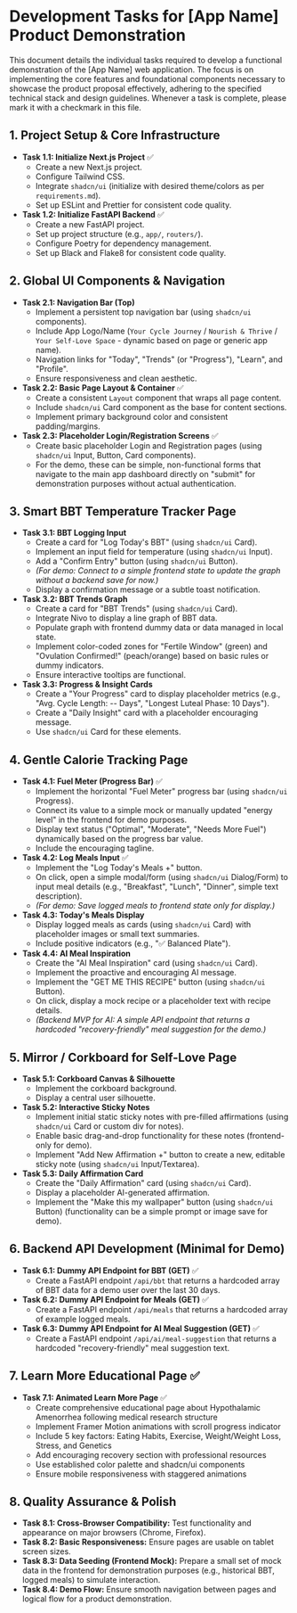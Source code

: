 # Development Tasks for [App Name] Product Demonstration

This document details the individual tasks required to develop a functional demonstration of the [App Name] web application. The focus is on implementing the core features and foundational components necessary to showcase the product proposal effectively, adhering to the specified technical stack and design guidelines. Whenever a task is complete, please mark it with a checkmark in this file. 

## 1. Project Setup & Core Infrastructure

* **Task 1.1: Initialize Next.js Project** ✅
    * Create a new Next.js project.
    * Configure Tailwind CSS.
    * Integrate `shadcn/ui` (initialize with desired theme/colors as per `requirements.md`).
    * Set up ESLint and Prettier for consistent code quality.
* **Task 1.2: Initialize FastAPI Backend** ✅
    * Create a new FastAPI project.
    * Set up project structure (e.g., `app/`, `routers/`).
    * Configure Poetry for dependency management.
    * Set up Black and Flake8 for consistent code quality.

## 2. Global UI Components & Navigation

* **Task 2.1: Navigation Bar (Top)**
    * Implement a persistent top navigation bar (using `shadcn/ui` components).
    * Include App Logo/Name (`Your Cycle Journey` / `Nourish & Thrive` / `Your Self-Love Space` - dynamic based on page or generic app name).
    * Navigation links for "Today", "Trends" (or "Progress"), "Learn", and "Profile".
    * Ensure responsiveness and clean aesthetic.
* **Task 2.2: Basic Page Layout & Container** ✅
    * Create a consistent `Layout` component that wraps all page content.
    * Include `shadcn/ui` Card component as the base for content sections.
    * Implement primary background color and consistent padding/margins.
* **Task 2.3: Placeholder Login/Registration Screens** ✅
    * Create basic placeholder Login and Registration pages (using `shadcn/ui` Input, Button, Card components).
    * For the demo, these can be simple, non-functional forms that navigate to the main app dashboard directly on "submit" for demonstration purposes without actual authentication.

## 3. Smart BBT Temperature Tracker Page

* **Task 3.1: BBT Logging Input**
    * Create a card for "Log Today's BBT" (using `shadcn/ui` Card).
    * Implement an input field for temperature (using `shadcn/ui` Input).
    * Add a "Confirm Entry" button (using `shadcn/ui` Button).
    * *(For demo: Connect to a simple frontend state to update the graph without a backend save for now.)*
    * Display a confirmation message or a subtle toast notification.
* **Task 3.2: BBT Trends Graph**
    * Create a card for "BBT Trends" (using `shadcn/ui` Card).
    * Integrate Nivo to display a line graph of BBT data.
    * Populate graph with frontend dummy data or data managed in local state.
    * Implement color-coded zones for "Fertile Window" (green) and "Ovulation Confirmed!" (peach/orange) based on basic rules or dummy indicators.
    * Ensure interactive tooltips are functional.
* **Task 3.3: Progress & Insight Cards**
    * Create a "Your Progress" card to display placeholder metrics (e.g., "Avg. Cycle Length: -- Days", "Longest Luteal Phase: 10 Days").
    * Create a "Daily Insight" card with a placeholder encouraging message.
    * Use `shadcn/ui` Card for these elements.

## 4. Gentle Calorie Tracking Page

* **Task 4.1: Fuel Meter (Progress Bar)** ✅
    * Implement the horizontal "Fuel Meter" progress bar (using `shadcn/ui` Progress).
    * Connect its value to a simple mock or manually updated "energy level" in the frontend for demo purposes.
    * Display text status ("Optimal", "Moderate", "Needs More Fuel") dynamically based on the progress bar value.
    * Include the encouraging tagline.
* **Task 4.2: Log Meals Input** ✅
    * Implement the "Log Today's Meals +" button.
    * On click, open a simple modal/form (using `shadcn/ui` Dialog/Form) to input meal details (e.g., "Breakfast", "Lunch", "Dinner", simple text description).
    * *(For demo: Save logged meals to frontend state only for display.)*
* **Task 4.3: Today's Meals Display**
    * Display logged meals as cards (using `shadcn/ui` Card) with placeholder images or small text summaries.
    * Include positive indicators (e.g., "✅ Balanced Plate").
* **Task 4.4: AI Meal Inspiration**
    * Create the "AI Meal Inspiration" card (using `shadcn/ui` Card).
    * Implement the proactive and encouraging AI message.
    * Implement the "GET ME THIS RECIPE" button (using `shadcn/ui` Button).
    * On click, display a mock recipe or a placeholder text with recipe details.
    * *(Backend MVP for AI: A simple API endpoint that returns a hardcoded "recovery-friendly" meal suggestion for the demo.)*

## 5. Mirror / Corkboard for Self-Love Page

* **Task 5.1: Corkboard Canvas & Silhouette**
    * Implement the corkboard background.
    * Display a central user silhouette.
* **Task 5.2: Interactive Sticky Notes**
    * Implement initial static sticky notes with pre-filled affirmations (using `shadcn/ui` Card or custom div for notes).
    * Enable basic drag-and-drop functionality for these notes (frontend-only for demo).
    * Implement "Add New Affirmation +" button to create a new, editable sticky note (using `shadcn/ui` Input/Textarea).
* **Task 5.3: Daily Affirmation Card**
    * Create the "Daily Affirmation" card (using `shadcn/ui` Card).
    * Display a placeholder AI-generated affirmation.
    * Implement the "Make this my wallpaper" button (using `shadcn/ui` Button) (functionality can be a simple prompt or image save for demo).

## 6. Backend API Development (Minimal for Demo)

* **Task 6.1: Dummy API Endpoint for BBT (GET)** ✅
    * Create a FastAPI endpoint `/api/bbt` that returns a hardcoded array of BBT data for a demo user over the last 30 days.
* **Task 6.2: Dummy API Endpoint for Meals (GET)** ✅
    * Create a FastAPI endpoint `/api/meals` that returns a hardcoded array of example logged meals.
* **Task 6.3: Dummy API Endpoint for AI Meal Suggestion (GET)** ✅
    * Create a FastAPI endpoint `/api/ai/meal-suggestion` that returns a hardcoded "recovery-friendly" meal suggestion text.

## 7. Learn More Educational Page ✅

* **Task 7.1: Animated Learn More Page** ✅
    * Create comprehensive educational page about Hypothalamic Amenorrhea following medical research structure
    * Implement Framer Motion animations with scroll progress indicator
    * Include 5 key factors: Eating Habits, Exercise, Weight/Weight Loss, Stress, and Genetics
    * Add encouraging recovery section with professional resources
    * Use established color palette and shadcn/ui components
    * Ensure mobile responsiveness with staggered animations

## 8. Quality Assurance & Polish

* **Task 8.1: Cross-Browser Compatibility:** Test functionality and appearance on major browsers (Chrome, Firefox).
* **Task 8.2: Basic Responsiveness:** Ensure pages are usable on tablet screen sizes.
* **Task 8.3: Data Seeding (Frontend Mock):** Prepare a small set of mock data in the frontend for demonstration purposes (e.g., historical BBT, logged meals) to simulate interaction.
* **Task 8.4: Demo Flow:** Ensure smooth navigation between pages and logical flow for a product demonstration.
